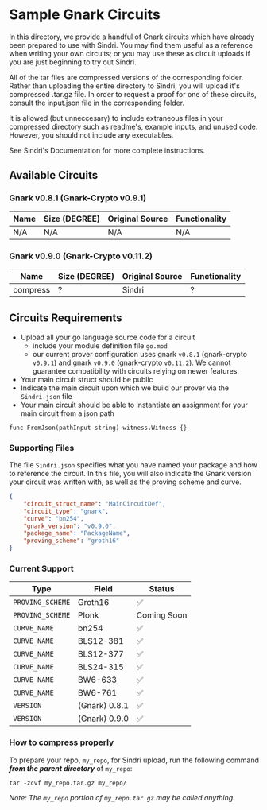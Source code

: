 # Sample Gnark Circuits

In this directory, we provide a handful of Gnark circuits which have already been prepared to use with Sindri. You may find them useful as a reference when writing your own circuits; or you may use these as circuit uploads if you are just beginning to try out Sindri.

All of the tar files are compressed versions of the corresponding folder. Rather than uploading the entire directory to Sindri, you will upload it's compressed .tar.gz file. In order to request a proof for one of these circuits, consult the input.json file in the corresponding folder.

It is allowed (but unneccesary) to include extraneous files in your compressed directory such as readme's, example inputs, and unused code. However, you should not include any executables.

See Sindri's Documentation for more complete instructions.

## Available Circuits

### Gnark v0.8.1 (Gnark-Crypto v0.9.1)

| Name | Size (DEGREE) | Original Source | Functionality | 
| - | - | - | - | 
| N/A | N/A | N/A | N/A |

### Gnark v0.9.0 (Gnark-Crypto v0.11.2)
| Name | Size (DEGREE) | Original Source | Functionality | 
| - | - | - | - | 
| compress | ? | Sindri | ? |


## Circuits Requirements
- Upload all your go language source code for a circuit
  - include your module definition file `go.mod`
  - our current prover configuration uses gnark `v0.8.1` (gnark-crypto `v0.9.1`) and gnark `v0.9.0` (gnark-crypto `v0.11.2`). We cannot guarantee compatibility with circuits relying on newer features.
- Your main circuit struct should be public
- Indicate the main circuit upon which we build our prover via the `Sindri.json` file
- Your main circuit should be able to instantiate an assignment for your main circuit from a json path
```
func FromJson(pathInput string) witness.Witness {}
```

### Supporting Files
The file `Sindri.json` specifies what you have named your package and how to reference the circuit.  In this file, you will also indicate the Gnark version your circuit was written with, as well as the proving scheme and curve.
```json
{
    "circuit_struct_name": "MainCircuitDef",
    "circuit_type": "gnark",
    "curve": "bn254",
    "gnark_version": "v0.9.0",
    "package_name": "PackageName",
    "proving_scheme": "groth16"
}
```

### Current Support

| Type | Field | Status |
| - | - | - |
| `PROVING_SCHEME` | Groth16 | ✅ | 
| `PROVING_SCHEME` | Plonk | Coming Soon | 
| `CURVE_NAME` | bn254 | ✅ | 
| `CURVE_NAME` | BLS12-381 | ✅ | 
| `CURVE_NAME` | BLS12-377 | ✅ | 
| `CURVE_NAME` | BLS24-315 | ✅ | 
| `CURVE_NAME` | BW6-633 | ✅ | 
| `CURVE_NAME` | BW6-761 | ✅ | 
| `VERSION` | (Gnark) 0.8.1 | ✅ | 
| `VERSION` | (Gnark) 0.9.0 | ✅ | 

### How to compress properly
To prepare your repo, `my_repo`, for Sindri upload, run the following command ***from the parent directory*** of `my_repo`:
```
tar -zcvf my_repo.tar.gz my_repo/
```
*Note: The `my_repo` portion of `my_repo.tar.gz` may be called anything.*

